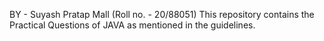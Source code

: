 BY - Suyash Pratap Mall (Roll no. - 20/88051)
This repository contains the Practical Questions of JAVA as mentioned in the guidelines.
